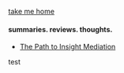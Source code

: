 [take me home](/index.md)  
  
  
#### summaries. reviews. thoughts.  

- [The Path to Insight Mediation](/books/insight_meditation.md)

test